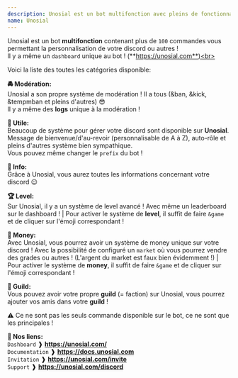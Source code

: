 ```yaml
---
description: Unosial est un bot multifonction avec pleins de fonctionnalités !
name: Unosial
---
```


Unosial est un bot **multifonction** contenant plus de `100` commandes vous permettant la personnalisation de votre discord ou autres !<br>
Il y a même un `dashboard` unique au bot ! (**https://unosial.com**)<br>

Voici la liste des toutes les catégories disponible:<br>

**🚔 Modération:**<br>
Unosial a son propre système de modération ! Il a tous (&ban, &kick, &tempmban et pleins d'autres) 😎 <br>
Il y a même des **logs** unique à la modération !<br>

**📌 Utile:**<br>
Beaucoup de système pour gérer votre discord sont disponible sur **Unosial**. <br>
Message de bienvenue/d'au-revoir (personnalisable de A à Z), auto-rôle et pleins d'autres système bien sympathique.<br>
Vous pouvez même changer le `prefix` du bot !

**📰 Info:**<br>
Grâce à Unosial, vous aurez toutes les informations concernant votre discord 😉<br>

**🏆 Level:**<br>
Sur Unosial, il y a un système de level avancé ! Avec même un leaderboard sur le dashboard ! | Pour activer le système de **level**, il suffit de faire `&game` et de cliquer sur l'émoji correspondant !<br>

**💸 Money:**<br>
Avec Unosial, vous pourrez avoir un système de money unique sur votre discord ! Avec la possibilité de configuré un `market` où vous pourrez vendre des grades ou autres ! (L'argent du market est faux bien évidemment !) | Pour activer le système de **money**, il suffit de faire `&game` et de cliquer sur l'émoji correspondant !<br>

**🔰 Guild:**<br>
Vous pouvez avoir votre propre **guild** (= faction) sur Unosial, vous pourrez ajouter vos amis dans votre **guild** !<br>

⚠ Ce ne sont pas les seuls commande disponible sur le bot, ce ne sont que les principales !<br>

**🔗 Nos liens:**<br>
`Dashboard` ❱ **<https://unosial.com/>**<br>
`Documentation` ❱ **<https://docs.unosial.com>**<br>
`Invitation` ❱ **<https://unosial.com/invite>**<br>
`Support` ❱ **<https://unosial.com/discord>**<br>
